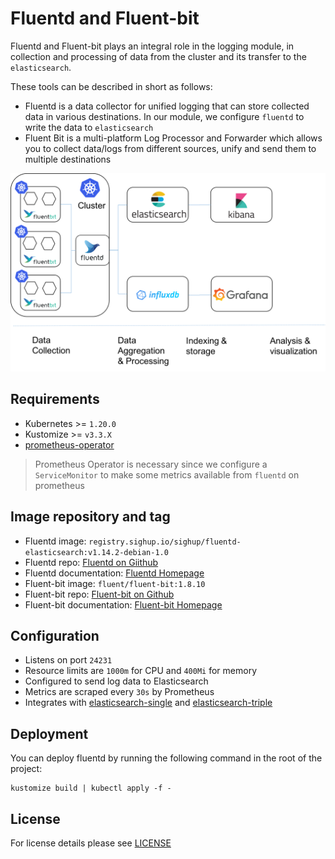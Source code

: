 # Fluentd and Fluent-bit

<!-- <KFD-DOCS> -->

Fluentd and Fluent-bit plays an integral role in the logging module, in
collection and processing of data from the cluster and its transfer to the
`elasticsearch`.

These tools can be described in short as follows:

- Fluentd is a data collector for unified logging that can store collected data
  in various destinations. In our module, we configure `fluentd` to write the
  data to `elasticsearch`
- Fluent Bit is a multi-platform Log Processor and Forwarder which allows you to
  collect data/logs from different sources, unify and send them to multiple
  destinations

![Diagram](../../docs/images/fluentd-fluentbit.png)

## Requirements

- Kubernetes >= `1.20.0`
- Kustomize >= `v3.3.X`
- [prometheus-operator][prometheus-operator]

> Prometheus Operator is necessary since we configure a `ServiceMonitor` to make
> some metrics available from `fluentd` on prometheus

## Image repository and tag

* Fluentd image: `registry.sighup.io/sighup/fluentd-elasticsearch:v1.14.2-debian-1.0`
* Fluentd repo: [Fluentd on Giithub][fluentd-repo]
* Fluentd documentation: [Fluentd Homepage][fluentd-doc]
* Fluent-bit image: `fluent/fluent-bit:1.8.10`
* Fluent-bit repo: [Fluent-bit on Github][fluentbit-repo]
* Fluent-bit documentation: [Fluent-bit Homepage][fluentbit-doc]

## Configuration

- Listens on port `24231`
- Resource limits are `1000m` for CPU and `400Mi` for memory
- Configured to send log data to Elasticsearch
- Metrics are scraped every `30s` by Prometheus
- Integrates with [elasticsearch-single](../elasticsearch-single) and
  [elasticsearch-triple](../elasticsearch-triple)

## Deployment

You can deploy fluentd by running the following command in the root of the project:

```shell
kustomize build | kubectl apply -f -
```

<!-- Links -->

[prometheus-operator]: https://github.com/sighup-io/fury-kubernetes-monitoring/blob/master/prometheus-operator
[fluentd-repo]: https://github.com/fluent/fluentd
[fluentd-doc]: https://docs.fluentd.org/quickstart
[fluentbit-repo]: https://github.com/fluent/fluent-bit
[fluentbit-doc]: https://docs.fluentbit.io/manual/

<!-- </KFD-DOCS> -->

## License

For license details please see [LICENSE](../../LICENSE)
